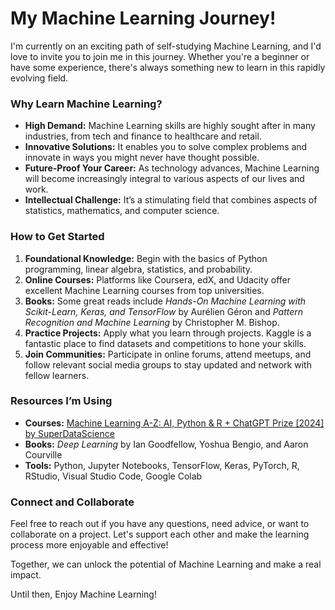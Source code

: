 <h1>My Machine Learning Journey!</h1>

<p>I'm currently on an exciting path of self-studying Machine Learning, and I'd love to invite you to join me in this journey. Whether you're a beginner or have some experience, there's always something new to learn in this rapidly evolving field.</p>

<h3>Why Learn Machine Learning?</h3>
<ul>
  <li><strong>High Demand:</strong> Machine Learning skills are highly sought after in many industries, from tech and finance to healthcare and retail.</li>
  <li><strong>Innovative Solutions:</strong> It enables you to solve complex problems and innovate in ways you might never have thought possible.</li>
  <li><strong>Future-Proof Your Career:</strong> As technology advances, Machine Learning will become increasingly integral to various aspects of our lives and work.</li>
  <li><strong>Intellectual Challenge:</strong> It’s a stimulating field that combines aspects of statistics, mathematics, and computer science.</li>
</ul>

<h3>How to Get Started</h3>
<ol>
  <li><strong>Foundational Knowledge:</strong> Begin with the basics of Python programming, linear algebra, statistics, and probability.</li>
  <li><strong>Online Courses:</strong> Platforms like Coursera, edX, and Udacity offer excellent Machine Learning courses from top universities.</li>
  <li><strong>Books:</strong> Some great reads include <em>Hands-On Machine Learning with Scikit-Learn, Keras, and TensorFlow</em> by Aurélien Géron and <em>Pattern Recognition and Machine Learning</em> by Christopher M. Bishop.</li>
  <li><strong>Practice Projects:</strong> Apply what you learn through projects. Kaggle is a fantastic place to find datasets and competitions to hone your skills.</li>
  <li><strong>Join Communities:</strong> Participate in online forums, attend meetups, and follow relevant social media groups to stay updated and network with fellow learners.</li>
</ol>

<h3>Resources I’m Using</h3>
<ul>
  <li><strong>Courses:</strong> <a href="https://www.udemy.com/course/machinelearning/">Machine Learning A-Z: AI, Python & R + ChatGPT Prize [2024] by SuperDataScience</a>
  <li><strong>Books:</strong> <em>Deep Learning</em> by Ian Goodfellow, Yoshua Bengio, and Aaron Courville</li>
  <li><strong>Tools:</strong> Python, Jupyter Notebooks, TensorFlow, Keras, PyTorch, R, RStudio, Visual Studio Code, Google Colab</li>
</ul>

<h3>Connect and Collaborate</h3>
<p>Feel free to reach out if you have any questions, need advice, or want to collaborate on a project. Let's support each other and make the learning process more enjoyable and effective!</p>

<p>Together, we can unlock the potential of Machine Learning and make a real impact.</p>

<p>Until then, Enjoy Machine Learning!</p>
